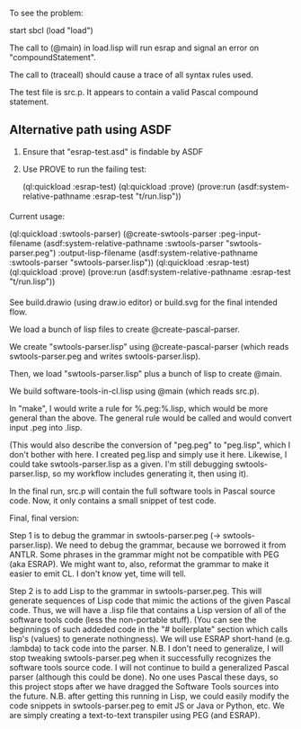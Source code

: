 To see the problem:

start sbcl
(load "load")

The call to (@main) in load.lisp will run esrap and signal an error on "compoundStatement".

The call to (traceall) should cause a trace of all syntax rules used.

The test file is src.p.  It appears to contain a valid Pascal compound statement.

## Alternative path using ASDF

1. Ensure that "esrap-test.asd" is findable by ASDF

2. Use PROVE to run the failing test:

    (ql:quickload :esrap-test)
    (ql:quickload :prove)
    (prove:run (asdf:system-relative-pathname :esrap-test "t/run.lisp"))

####

Current usage:

(ql:quickload :swtools-parser)
(@create-swtools-parser 
	  :peg-input-filename 
	  (asdf:system-relative-pathname
		:swtools-parser
		"swtools-parser.peg")
	  :output-lisp-filename 
	  (asdf:system-relative-pathname
		:swtools-parser
	  	"swtools-parser.lisp"))
(ql:quickload :esrap-test)
(ql:quickload :prove)
(prove:run (asdf:system-relative-pathname :esrap-test "t/run.lisp"))

####


See build.drawio (using draw.io editor) or build.svg for the final intended flow.

We load a bunch of lisp files to create @create-pascal-parser.

We create "swtools-parser.lisp" using @create-pascal-parser (which reads swtools-parser.peg and writes swtools-parser.lisp).

Then, we load "swtools-parser.lisp" plus a bunch of lisp to create @main.

We build software-tools-in-cl.lisp using @main (which reads src.p).

In "make", I would write a rule for %.peg:%.lisp, which would be more general than the above.  The general rule would be called and would convert input <filename>.peg into <filename>.lisp.

(This would also describe the conversion of "peg.peg" to "peg.lisp", which I don't bother with here.  I created peg.lisp and simply use it here.  Likewise, I could take swtools-parser.lisp as a given.  I'm still debugging swtools-parser.lisp, so my workflow includes generating it, then using it).

In the final run, src.p will contain the full software tools in Pascal source code.  Now, it only contains a small snippet of test code.

Final, final version:

Step 1 is to debug the grammar in swtools-parser.peg (-> swtools-parser.lisp).  We need to debug the grammar, because we borrowed it from ANTLR.  Some phrases in the grammar might not be compatible with PEG (aka ESRAP).  We might want to, also, reformat the grammar to make it easier to emit CL.  I don't know yet, time will tell.

Step 2 is to add Lisp to the grammar in swtools-parser.peg.  This will generate sequences of Lisp code that mimic the actions of the given Pascal code.  Thus, we will have a .lisp file that contains a Lisp version of all of the software tools code (less the non-portable stuff).  (You can see the beginnings of such addeded code in the "# boilerplate" section which calls lisp's (values) to generate nothingness).  We will use ESRAP short-hand (e.g. :lambda) to tack code into the parser.  N.B. I don't need to generalize, I will stop tweaking swtools-parser.peg when it successfully recognizes the software tools source code.  I will not continue to build a generalized Pascal parser (although this could be done).  No one uses Pascal these days, so this project stops after we have dragged the Software Tools sources into the future.  N.B. after getting this running in Lisp, we could easily modify the code snippets in swtools-parser.peg to emit JS or Java or Python, etc.  We are simply creating a text-to-text transpiler using PEG (and ESRAP).

